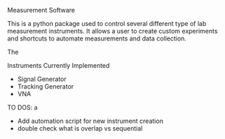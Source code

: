 Measurement Software

This is a python package used to control several different type of lab measurement instruments. It allows a user to create custom experiments and shortcuts to automate measurements and data collection.

The 


Instruments Currently Implemented
  - Signal Generator
  - Tracking Generator
  - VNA

TO DOS:
a
- Add automation script for new instrument creation
- double check what is overlap vs sequential
